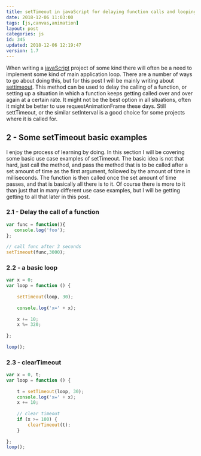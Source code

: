 ```yaml
---
title: setTimeout in javaScript for delaying function calls and looping
date: 2018-12-06 11:03:00
tags: [js,canvas,animation]
layout: post
categories: js
id: 345
updated: 2018-12-06 12:19:47
version: 1.7
---
```


When writing a [javaScript](https://developer.mozilla.org/en-US/docs/Web/JavaScript) project of some kind there will often be a need to implement some kind of main application loop. There are a number of ways to go about doing this, but for this post I will be mainly writing about [settimeout](https://developer.mozilla.org/en-US/docs/Web/API/WindowOrWorkerGlobalScope/setTimeout). This method can be used to delay the calling of a function, or setting up a situation in which a function keeps getting called over and over again at a certain rate. It might not be the best option in all situations, often it might be better to use requestAnimationFrame these days. Still settTimeout, or the similar setInterval is a good choice for some projects where it is called for.

<!-- more -->

## 2 - Some setTimeout basic examples

I enjoy the process of learning by doing. In this section I will be covering some basic use case examples of setTimeout. The basic idea is not that hard, just call the method, and pass the method that is to be called after a set amount of time as the first argument, followed by the amount of time in milliseconds. The function is then called once the set amount of time passes, and that is basically all there is to it. Of course there is more to it than just that in many different use case examples, but I will be getting getting to all that later in this post.

### 2.1 - Delay the call of a function

```js
var func = function(){
   console.log('foo');
};
 
// call func after 3 seconds
setTimeout(func,3000);
```

### 2.2 - a basic loop

```js
var x = 0;
var loop = function () {
 
    setTimeout(loop, 30);
 
    console.log('x=' + x);
 
    x += 10;
    x %= 320;
 
};
 
loop();
```

### 2.3 - clearTimeout

```js
var x = 0, t;
var loop = function () {
 
    t = setTimeout(loop, 30);
    console.log('x=' + x);
    x += 10;
 
    // clear timeout
    if (x >= 100) {
        clearTimeout(t);
    }
 
};
loop();
```